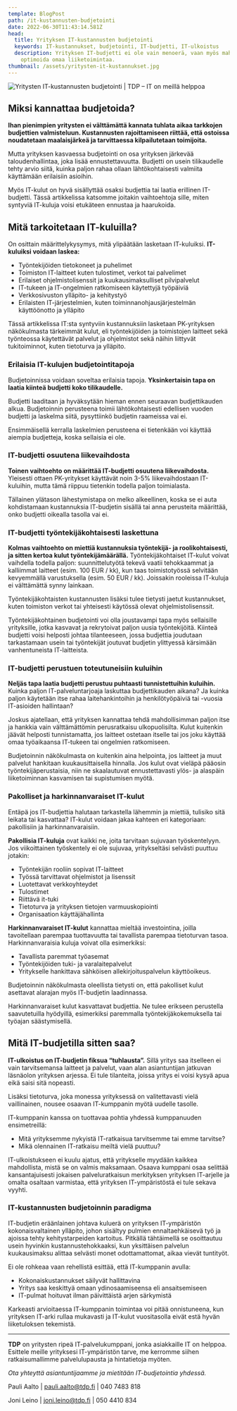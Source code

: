 ```yaml
---
template: BlogPost
path: /it-kustannusten-budjetointi
date: 2022-06-30T11:43:14.581Z
head:
  title: Yrityksen IT-kustannusten budjetointi
  keywords: IT-kustannukset, budjetointi, IT-budjetti, IT-ulkoistus
  description: Yrityksen IT-budjetti ei ole vain menoerä, vaan myös mahdollisuus
    optimoida omaa liiketoimintaa.
thumbnail: /assets/yritysten-it-kustannukset.jpg
---
```

![Yritysten IT-kustannusten budjetointi | TDP –  IT on meillä helppoa](/assets/yritysten-it-kustannukset.jpg)

## Miksi kannattaa budjetoida?

**Ihan pienimpien yritysten ei välttämättä kannata tuhlata aikaa tarkkojen budjettien valmisteluun. Kustannusten rajoittamiseen riittää, että ostoissa noudatetaan maalaisjärkeä ja tarvittaessa kilpailutetaan toimijoita.**

Mutta yrityksen kasvaessa budjetointi on osa yrityksen järkevää taloudenhallintaa, joka lisää ennustettavuutta. Budjetti on usein tilikaudelle tehty arvio siitä, kuinka paljon rahaa ollaan lähtökohtaisesti valmiita käyttämään erilaisiin asioihin.

Myös IT-kulut on hyvä sisällyttää osaksi budjettia tai laatia erillinen IT-budjetti. Tässä artikkelissa katsomme joitakin vaihtoehtoja sille, miten syntyviä IT-kuluja voisi etukäteen ennustaa ja haarukoida.

## Mitä tarkoitetaan IT-kuluilla?

On osittain määrittelykysymys, mitä ylipäätään lasketaan IT-kuluiksi. **IT-kuluiksi voidaan laskea:**

* Työntekijöiden tietokoneet ja puhelimet
* Toimiston IT-laitteet kuten tulostimet, verkot tai palvelimet
* Erilaiset ohjelmistolisenssit ja kuukausimaksulliset pilvipalvelut
* IT-tukeen ja IT-ongelmien ratkomiseen käytettyjä työpäiviä
* Verkkosivuston ylläpito- ja kehitystyö
* Erilaisten IT-järjestelmien, kuten toiminnanohjausjärjestelmän käyttöönotto ja ylläpito

Tässä artikkelissa IT:sta syntyviin kustannuksiin lasketaan PK-yrityksen näkökulmasta tärkeimmät kulut, eli työntekijöiden ja toimistojen laitteet sekä työnteossa käytettävät palvelut ja ohjelmistot sekä näihin liittyvät tukitoiminnot, kuten tietoturva ja ylläpito. 

### Erilaisia IT-kulujen budjetointitapoja

Budjetoinnissa voidaan soveltaa erilaisia tapoja. **Yksinkertaisin tapa on laatia kiinteä budjetti koko tilikaudelle.** 

Budjetti laaditaan ja hyväksytään hieman ennen seuraavan budjettikauden alkua. Budjetoinnin perusteena toimii lähtökohtaisesti edellisen vuoden budjetti ja laskelma siitä, pysyttiinkö budjetin raameissa vai ei. 

Ensimmäisellä kerralla laskelmien perusteena ei tietenkään voi käyttää aiempia budjetteja, koska sellaisia ei ole. 

### IT-budjetti osuutena liikevaihdosta

**Toinen vaihtoehto on määrittää IT-budjetti osuutena liikevaihdosta.** Yleisesti ottaen PK-yritykset käyttävät noin 3-5% liikevaihdostaan IT-kuluihin, mutta tämä riippuu tietenkin todella paljon toimialasta.

Tällainen ylätason lähestymistapa on melko alkeellinen, koska se ei auta kohdistamaan kustannuksia IT-budjetin sisällä tai anna perusteita määrittää, onko budjetti oikealla tasolla vai ei.

### IT-budjetti työntekijäkohtaisesti laskettuna

**Kolmas vaihtoehto on miettiä kustannuksia työntekijä- ja roolikohtaisesti, ja sitten kertoa kulut työntekijämäärällä.** Työntekijäkohtaiset IT-kulut voivat vaihdella todella paljon: suunnittelutyötä tekevä vaatii tehokkaammat ja kalliimmat laitteet (esim. 100 EUR / kk), kun taas toimistotyössä selvitään kevyemmällä varustuksella (esim. 50 EUR / kk). Joissakin rooleissa IT-kuluja ei välttämättä synny lainkaan. 

Työntekijäkohtaisten kustannusten lisäksi tulee tietysti jaetut kustannukset, kuten toimiston verkot tai yhteisesti käytössä olevat ohjelmistolisenssit.

Työntekijäkohtainen budjetointi voi olla joustavampi tapa myös sellaisille yrityksille, jotka kasvavat ja rekrytoivat paljon uusia työntekijöitä. Kiinteä budjetti voisi helposti johtaa tilanteeseen, jossa budjettia joudutaan tarkastamaan usein tai työntekijät joutuvat budjetin ylittyessä kärsimään vanhentuneista IT-laitteista.

### IT-budjetti perustuen toteutuneisiin kuluihin

**Neljäs tapa laatia budjetti perustuu puhtaasti tunnistettuihin kuluihin.** Kuinka paljon IT-palveluntarjoaja laskuttaa budjettikauden aikana? Ja kuinka paljon käytetään itse rahaa laitehankintoihin ja henkilötyöpäiviä tai -vuosia IT-asioiden hallintaan?

Joskus ajatellaan, että yrityksen kannattaa tehdä mahdollisimman paljon itse ja hankkia vain välttämättömin perusratkaisu ulkopuolisilta. Kulut kuitenkin jäävät helposti tunnistamatta, jos laitteet ostetaan itselle tai jos joku käyttää omaa työaikaansa IT-tukeen tai ongelmien ratkomiseen.

Budjetoinnin näkökulmasta on kuitenkin aina helpointa, jos laitteet ja muut palvelut hankitaan kuukausittaisella hinnalla. Jos kulut ovat vieläpä pääosin työntekijäperustaisia, niin ne skaalautuvat ennustettavasti ylös- ja alaspäin liiketoiminnan kasvamisen tai supistumisen myötä.

### Pakolliset ja harkinnanvaraiset IT-kulut

Entäpä jos IT-budjettia halutaan tarkastella lähemmin ja miettiä, tulisiko sitä leikata tai kasvattaa? IT-kulut voidaan jakaa kahteen eri kategoriaan: pakollisiin ja harkinnanvaraisiin.

**Pakollisia IT-kuluja** ovat kaikki ne, joita tarvitaan sujuvaan työskentelyyn. Jos viikoittainen työskentely ei ole sujuvaa, yritykseltäsi selvästi puuttuu jotakin:

* Työntekijän rooliin sopivat IT-laitteet
* Työssä tarvittavat ohjelmistot ja lisenssit
* Luotettavat verkkoyhteydet
* Tulostimet 
* Riittävä it-tuki
* Tietoturva ja yrityksen tietojen varmuuskopiointi
* Organisaation käyttäjähallinta

**Harkinnanvaraiset IT-kulut** kannattaa mieltää investointina, joilla tavoitellaan parempaa tuottavuutta tai tavallista parempaa tietoturvan tasoa. Harkinnanvaraisia kuluja voivat olla esimerkiksi:

* Tavallista paremmat työasemat
* Työntekijöiden tuki- ja varalaitepalvelut
* Yritykselle hankittava sähköisen allekirjoituspalvelun käyttöoikeus. 

Budjetoinnin näkökulmasta oleellista tietysti on, että pakolliset kulut asettavat alarajan myös IT-budjetin laadinnassa. 

Harkinnanvaraiset kulut kasvattavat budjettia. Ne tulee erikseen perustella saavutetuilla hyödyillä, esimerkiksi paremmalla työntekijäkokemuksella tai työajan säästymisellä.

## Mitä IT-budjetilla sitten saa?

**IT-ulkoistus on IT-budjetin fiksua “tuhlausta”.** Sillä yritys saa itselleen ei vain tarvitsemansa laitteet ja palvelut, vaan alan asiantuntijan jatkuvan läsnäolon yrityksen arjessa. Ei tule tilanteita, joissa yritys ei voisi kysyä apua eikä saisi sitä nopeasti.

Lisäksi tietoturva, joka monessa yrityksessä on valitettavasti vielä vaillinainen, nousee osaavan IT-kumppanin myötä uudelle tasolle. 

IT-kumppanin kanssa on tuottavaa pohtia yhdessä kumppanuuden ensimetreillä:

* Mitä yrityksemme nykyistä IT-ratkaisua tarvitsemme tai emme tarvitse?
* Mikä olennainen IT-ratkaisu meiltä vielä puuttuu? 

IT-ulkoistukseen ei kuulu ajatus, että yritykselle myydään kaikkea mahdollista, mistä se on valmis maksamaan. Osaava kumppani osaa selittää kansantajuisesti jokaisen palveluratkaisun merkityksen yrityksen IT-arjelle ja omalta osaltaan varmistaa, että yrityksen IT-ympäristöstä ei tule sekava vyyhti.

### IT-kustannusten budjetoinnin paradigma

IT-budjetin eräänlainen johtava kuluerä on yrityksen IT-ympäristön kokonaisvaltainen ylläpito, johon sisältyy pulmien ennaltaehkäisevä työ ja ajoissa tehty kehitystarpeiden kartoitus. Pitkällä tähtäimellä se osoittautuu usein hyvinkin kustannustehokkaaksi, kun yksittäisen palvelun kuukausimaksu alittaa selvästi monet odottamattomat, aikaa vievät tuntityöt.

Ei ole rohkeaa vaan rehellistä esittää, että IT-kumppanin avulla:

* Kokonaiskustannukset säilyvät hallittavina
* Yritys saa keskittyä omaan ydinosaamiseensa eli ansaitsemiseen
* IT-pulmat hoituvat ilman päivittäistä arjen särkymistä

Karkeasti arvioitaessa IT-kumppanin toimintaa voi pitää onnistuneena, kun yrityksen IT-arki rullaa mukavasti ja IT-kulut vuositasolla eivät estä hyvän liiketuloksen tekemistä.

- - -

**TDP** on yritysten ripeä IT-palvelukumppani, jonka asiakkaille IT on helppoa. Esittele meille yrityksesi IT-ympäristön tarve, me kerromme siihen ratkaisumallimme palvelulupausta ja hintatietoja myöten.

*Ota yhteyttä asiantuntijaamme ja mietitään IT-budjetointia yhdessä.*

Pauli Aalto | pauli.aalto@tdp.fi | 040 7483 818

Joni Leino | joni.leino@tdp.fi | 050 4410 834